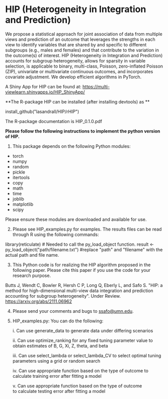 # HIP (Heterogeneity in Integration and Prediction)
We propose a statistical approach for joint association of data from multiple views and prediction of an outcome that leverages the strengths in each view to identify variables that are shared by and specific to different subgroups (e.g., males and females) and that contribute to the variation in the outcome(s) of interest. HIP (Heterogeneity in Integration and Prediction) accounts for subgroup heterogeneity, allows for sparsity in variable selection, is applicable to binary, multi-class, Poisson, zero-inflated Poisson (ZIP),  univariate or multivariate continuous outcomes, and incorporates covariate adjustment. We develop efficient algorithms in PyTorch. 

A Shiny App for HIP can be found at: https://multi-viewlearn.shinyapps.io/HIP_ShinyApp/

**The R-package HIP can be installed (after installing devtools) as **

install_github("lasandrall/HIP/rHIP")

The R-package documentation is HIP_0.1.0.pdf

**Please follow the following instructions to implement the python version of HIP.**

1. This package depends on the following Python modules:
- torch
- numpy
- random
- pickle
- itertools
- copy
- math
- time
- joblib
- matplotlib
- scipy

Please ensure these modules are downloaded and available for use.

2. Please see HIP_examples.py for examples. The results files can be read through R using the following commands:

library(reticulate) 	# Needed to call the py_load_object function.
result <- py_load_object("path/filename.txt") 	#replace "path" and "filename" with the actual path and file name.

3. This Python code is for realizing the HIP algorithm proposed in the following paper.
Please cite this paper if you use the code for your research purpose.

Butts J, Wendt C, Bowler R, Hersh C P, Long Q, Eberly L, and Safo S. "HIP: a method for high-dimensional multi-view data integration and prediction accounting for subgroup heterogeneity". Under Review.
https://arxiv.org/abs/2111.06962


4. Please send your comments and bugs to ssafo@umn.edu.

5. HIP_examples.py: You can do the following:
   
   i. Can use generate_data to generate data under differing scenarios
   
   ii. Can use optimize_ranking for any fixed tuning parameter value to 
   obtain estimates of B, G, Xi, Z, theta, and beta
   
   iii. Can use select_lambda or select_lambda_CV to select optimal tuning parameters 
   using a grid or random search
   
   iv. Can use appropriate function based on the type of outcome 
   to calculate training error after fitting a model 

   v. Can use appropriate function based on the type of outcome  
   to calculate testing error after fitting a model 



